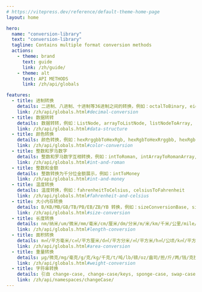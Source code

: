 ```yaml
---
# https://vitepress.dev/reference/default-theme-home-page
layout: home

hero:
  name: "conversion-library"
  text: "conversion-library"
  tagline: Contains multiple format conversion methods
  actions:
    - theme: brand
      text: guide
      link: /zh/guide/
    - theme: alt
      text: API METHODS
      link: /zh/api/globals

features:
  - title: 进制转换
    details: 二进制、八进制、十进制等36进制之间的转换，例如：octalToBinary, eightToTwo, binaryToOctal, twoToEight, decimalToBinary, tenToTwo, binaryToDecimal, twoToTen, decimalToOtherBase, tenToOther, otherBaseToDecimal, otherToTen
    link: /zh/api/globals.html#decimal-conversion
  - title: 数据转转
    details: 数据转转，例如：ListNode, arrayToListNode, listNodeToArray, combinationArrangement, elTableRowSpan, arrayToTree, treeToArray
    link: /zh/api/globals.html#data-structure
  - title: 颜色转换
    details: 颜色转换，例如：hexRrggbbToHexRgb, hexRgbToHexRrggbb, hexRgbsToRgbArray, hexRgbsToRgbObject, hexRgbsToRgb, rgbToRgbArray, rgbToRgbObject, rgbToHexRgbs
    link: /zh/api/globals.html#color-conversion
  - title: 整数和罗马数字
    details: 整数和罗马数字互相转换，例如：intToRoman, intArrayToRomanArray, romanToInt, romanArrayToIntArray
    link: /zh/api/globals.html#int-and-roman
  - title: 整数和金额
    details: 整数转换为千分位金额展示，例如：intToMoney
    link: /zh/api/globals.html#int-and-money
  - title: 温度转换
    details: 温度转换，例如：fahrenheitToCelsius, celsiusToFahrenheit
    link: /zh/api/globals.html#fahrenheit-and-celsius
  - title: 大小内存转换
    details: B/KB/MB/GB/TB/PB/EB/ZB/YB 转换，例如：sizeConversionBase, sizeConversionArray, sizeConversionString
    link: /zh/api/globals.html#size-conversion
  - title: 长度转换
    details: nm/纳米/um/微米/mm/毫米/cm/厘米/dm/分米/m/米/km/千米/公里/mile/英里/yd/码/ft/英尺/in/英寸/里/丈/尺/寸/分/n mile/海里 转换，例如：lengthConversionBase
    link: /zh/api/globals.html#length-conversion
  - title: 面积转换
    details: m㎡/平方毫米/c㎡/平方厘米/d㎡/平方分米/㎡/平方米/h㎡/公顷/k㎡/平方千米/sq.in/平方英寸/sq.ft/平方英尺/sq.yd/平方码/acre/英亩/sq.mi/平方英里/平方丈/平方尺/平方寸/亩/分 转换，例如：areaConversionBase
    link: /zh/api/globals.html#area-conversion
  - title: 重量转换
    details: μg/微克/mg/毫克/g/克/kg/千克/t/吨/lb/磅/oz/盎司/担/斤/两/钱/克拉 转换，例如：weightConversionBase
    link: /zh/api/globals.html#weight-conversion
  - title: 字符串转换
    details: 引自 change-case, change-case/keys, sponge-case, swap-case, title-case
    link: /zh/api/namespaces/changeCase/
---
```


